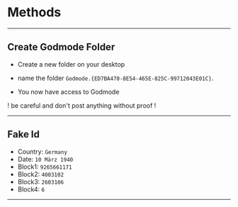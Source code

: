 # Methods

---

## Create Godmode Folder

- Create a new folder on your desktop

- name the folder `Godmode.{ED7BA470-8E54-465E-825C-99712043E01C}`.

- You now have access to Godmode

! be careful and don't post anything without proof !

---

## Fake Id

- Country: `Germany`
- Date: `10 März 1940`
- Block1: `9265661171`
- Block2: `4003102`
- Block3: `2603106`
- Block4: `6`

---

##
